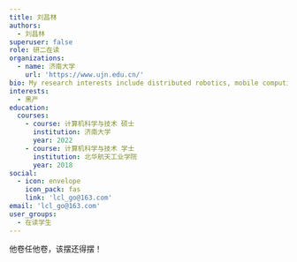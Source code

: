 ```yaml
---
title: 刘昌林
authors:
  - 刘昌林
superuser: false
role: 研二在读
organizations:
  - name: 济南大学
    url: 'https://www.ujn.edu.cn/'
bio: My research interests include distributed robotics, mobile computing and programmable matter.
interests:
  - 黑产
education:
  courses:
    - course: 计算机科学与技术 硕士
      institution: 济南大学
      year: 2022
    - course: 计算机科学与技术 学士
      institution: 北华航天工业学院
      year: 2018
social:
  - icon: envelope
    icon_pack: fas
    link: 'lcl_go@163.com'
email: 'lcl_go@163.com'
user_groups:
  - 在读学生
---
```

他卷任他卷，该摆还得摆！